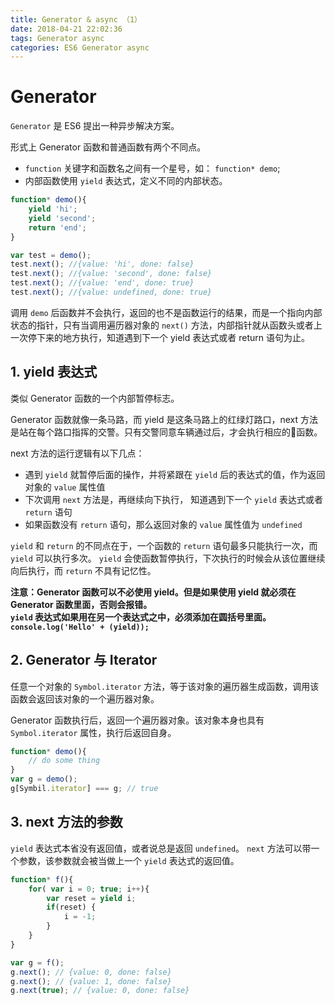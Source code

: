 ```yaml
---
title: Generator & async （1）
date: 2018-04-21 22:02:36
tags: Generator async
categories: ES6 Generator async
---
```

# Generator

`Generator` 是 ES6 提出一种异步解决方案。

形式上 Generator 函数和普通函数有两个不同点。
* `function` 关键字和函数名之间有一个星号，如： `function* demo`;
* 内部函数使用 `yield` 表达式，定义不同的内部状态。

```JavaScript
function* demo(){
    yield 'hi';
    yield 'second';
    return 'end';
}

var test = demo();
test.next(); //{value: 'hi', done: false}
test.next(); //{value: 'second', done: false}
test.next(); //{value: 'end', done: true}
test.next(); //{value: undefined, done: true}
```
调用 `demo` 后函数并不会执行，返回的也不是函数运行的结果，而是一个指向内部状态的指针，只有当调用遍历器对象的 `next()` 方法，内部指针就从函数头或者上一次停下来的地方执行，知道遇到下一个 yield 表达式或者 return 语句为止。

## 1. yield 表达式
类似 Generator 函数的一个内部暂停标志。

Generator 函数就像一条马路，而 yield 是这条马路上的红绿灯路口，next 方法是站在每个路口指挥的交警。只有交警同意车辆通过后，才会执行相应的函数。

next 方法的运行逻辑有以下几点：
* 遇到 `yield` 就暂停后面的操作，并将紧跟在 `yield` 后的表达式的值，作为返回对象的 `value` 属性值
* 下次调用 `next` 方法是，再继续向下执行， 知道遇到下一个 `yield` 表达式或者 `return` 语句
* 如果函数没有 `return` 语句，那么返回对象的 `value` 属性值为 `undefined`

`yield` 和 `return` 的不同点在于，一个函数的 `return` 语句最多只能执行一次，而 `yield` 可以执行多次。 `yield` 会使函数暂停执行，下次执行的时候会从该位置继续向后执行，而 `return` 不具有记忆性。

**注意：Generator 函数可以不必使用 yield。但是如果使用 yield 就必须在 Generator 函数里面，否则会报错。<br>`yield` 表达式如果用在另一个表达式之中，必须添加在圆括号里面。 `console.log('Hello' + (yield));`**


## 2. Generator 与 Iterator

任意一个对象的 `Symbol.iterator` 方法，等于该对象的遍历器生成函数，调用该函数会返回该对象的一个遍历器对象。

Generator 函数执行后，返回一个遍历器对象。该对象本身也具有 `Symbol.iterator` 属性，执行后返回自身。

```JavaScript
function* demo(){
    // do some thing
}
var g = demo();
g[Symbil.iterator] === g; // true
```

## 3. next 方法的参数

`yield` 表达式本省没有返回值，或者说总是返回 `undefined`。 `next` 方法可以带一个参数，该参数就会被当做上一个 `yield` 表达式的返回值。

```JavaScript
function* f(){
    for( var i = 0; true; i++){
        var reset = yield i;
        if(reset) {
            i = -1;
        }
    }
}

var g = f();
g.next(); // {value: 0, done: false}
g.next(); // {value: 1, done: false}
g.next(true); // {value: 0, done: false}
```